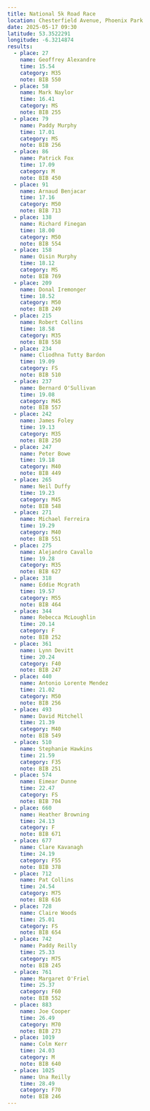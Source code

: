 ```yaml
---
title: National 5k Road Race
location: Chesterfield Avenue, Phoenix Park
date: 2025-05-17 09:30
latitude: 53.3522291
longitude: -6.3214874
results:
  - place: 27
    name: Geoffrey Alexandre
    time: 15.54
    category: M35
    note: BIB 550
  - place: 58
    name: Mark Naylor
    time: 16.41
    category: MS
    note: BIB 255
  - place: 79
    name: Paddy Murphy
    time: 17.01
    category: MS
    note: BIB 256
  - place: 86
    name: Patrick Fox
    time: 17.09
    category: M
    note: BIB 450
  - place: 91
    name: Arnaud Benjacar
    time: 17.16
    category: M50
    note: BIB 713
  - place: 138
    name: Richard Finegan
    time: 18.00
    category: M50
    note: BIB 554
  - place: 158
    name: Oisin Murphy
    time: 18.12
    category: MS
    note: BIB 769
  - place: 209
    name: Donal Iremonger
    time: 18.52
    category: M50
    note: BIB 249
  - place: 215
    name: Robert Collins
    time: 18.58
    category: M35
    note: BIB 558
  - place: 234
    name: Cliodhna Tutty Bardon
    time: 19.09
    category: FS
    note: BIB 510
  - place: 237
    name: Bernard O'Sullivan
    time: 19.08
    category: M45
    note: BIB 557
  - place: 242
    name: James Foley
    time: 19.13
    category: M35
    note: BIB 250
  - place: 247
    name: Peter Bowe
    time: 19.18
    category: M40
    note: BIB 449
  - place: 265
    name: Neil Duffy
    time: 19.23
    category: M45
    note: BIB 548
  - place: 271
    name: Michael Ferreira
    time: 19.29
    category: M40
    note: BIB 551
  - place: 275
    name: Alejandro Cavallo
    time: 19.28
    category: M35
    note: BIB 627
  - place: 318
    name: Eddie Mcgrath
    time: 19.57
    category: M55
    note: BIB 464
  - place: 344
    name: Rebecca McLoughlin
    time: 20.14
    category: F
    note: BIB 252
  - place: 361
    name: Lynn Devitt
    time: 20.24
    category: F40
    note: BIB 247
  - place: 440
    name: Antonio Lorente Mendez
    time: 21.02
    category: M50
    note: BIB 256
  - place: 493
    name: David Mitchell
    time: 21.39
    category: M40
    note: BIB 549
  - place: 510
    name: Stephanie Hawkins
    time: 21.59
    category: F35
    note: BIB 251
  - place: 574
    name: Eimear Dunne
    time: 22.47
    category: FS
    note: BIB 704
  - place: 660
    name: Heather Browning
    time: 24.13
    category: F
    note: BIB 671
  - place: 677
    name: Clare Kavanagh
    time: 24.19
    category: F55
    note: BIB 378
  - place: 712
    name: Pat Collins
    time: 24.54
    category: M75
    note: BIB 616
  - place: 728
    name: Claire Woods
    time: 25.01
    category: FS
    note: BIB 654
  - place: 742
    name: Paddy Reilly
    time: 25.33
    category: M75
    note: BIB 245
  - place: 761
    name: Margaret O'Friel
    time: 25.37
    category: F60
    note: BIB 552
  - place: 883
    name: Joe Cooper
    time: 26.49
    category: M70
    note: BIB 273
  - place: 1019
    name: Colm Kerr
    time: 24.03
    category: M
    note: BIB 640
  - place: 1025
    name: Una Reilly
    time: 28.49
    category: F70
    note: BIB 246
---
```

